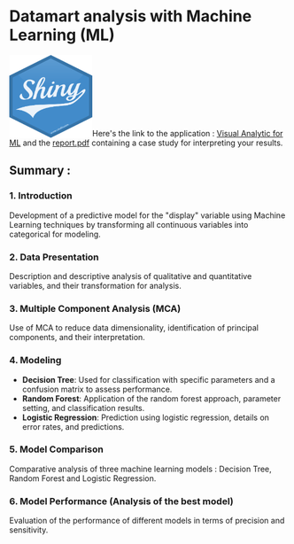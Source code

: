 # Datamart analysis with Machine Learning (ML)

<p align="left"> 
    <img width="150" height="150" src="assets/img/logo_shiny.png" align="left"></img>
</p>
<br><br><br><br><br><br><br>

Here's the link to the application : [Visual Analytic for ML]( https://smd-lab-tech.shinyapps.io/Shiny_Dataviz/) and the [report.pdf](/rprt_ana_donnee_avancees_22-1.pdf) containing a case study for interpreting your results.  


## Summary :

### 1. Introduction
Development of a predictive model for the "display" variable using Machine Learning techniques by transforming all continuous variables into categorical for modeling.

### 2. Data Presentation
Description and descriptive analysis of qualitative and quantitative variables, and their transformation for analysis.

### 3. Multiple Component Analysis (MCA)
Use of MCA to reduce data dimensionality, identification of principal components, and their interpretation.

### 4. Modeling
- **Decision Tree**: Used for classification with specific parameters and a confusion matrix to assess performance.
- **Random Forest**: Application of the random forest approach, parameter setting, and classification results.
- **Logistic Regression**: Prediction using logistic regression, details on error rates, and predictions.

### 5. Model Comparison
Comparative analysis of three machine learning models : Decision Tree, Random Forest and Logistic Regression.

### 6. Model Performance (Analysis of the best model)
Evaluation of the performance of different models in terms of precision and sensitivity.

